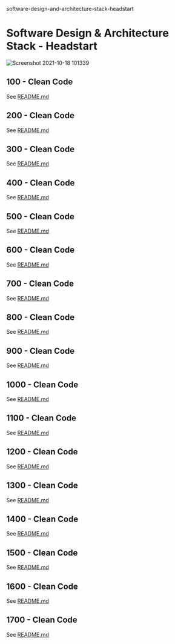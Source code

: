 software-design-and-architecture-stack-headstart

# Software Design &amp; Architecture Stack - Headstart

![Screenshot 2021-10-18 101339](https://user-images.githubusercontent.com/12828104/137693771-7f8c9897-c87e-41c1-b0c1-126edfc2ffe3.png)

## 100 - Clean Code

See [README.md](./100/README.md)

## 200 - Clean Code

See [README.md](./200/README.md)

## 300 - Clean Code

See [README.md](./300/README.md)

## 400 - Clean Code

See [README.md](./400/README.md)

## 500 - Clean Code

See [README.md](./500/README.md)

## 600 - Clean Code

See [README.md](./600/README.md)

## 700 - Clean Code

See [README.md](./700/README.md)

## 800 - Clean Code

See [README.md](./800/README.md)

## 900 - Clean Code

See [README.md](./900/README.md)

## 1000 - Clean Code

See [README.md](./1000/README.md)

## 1100 - Clean Code

See [README.md](./1100/README.md)

## 1200 - Clean Code

See [README.md](./1200/README.md)

## 1300 - Clean Code

See [README.md](./1300/README.md)

## 1400 - Clean Code

See [README.md](./1400/README.md)

## 1500 - Clean Code

See [README.md](./1500/README.md)

## 1600 - Clean Code

See [README.md](./1600/README.md)

## 1700 - Clean Code

See [README.md](./1700/README.md)
